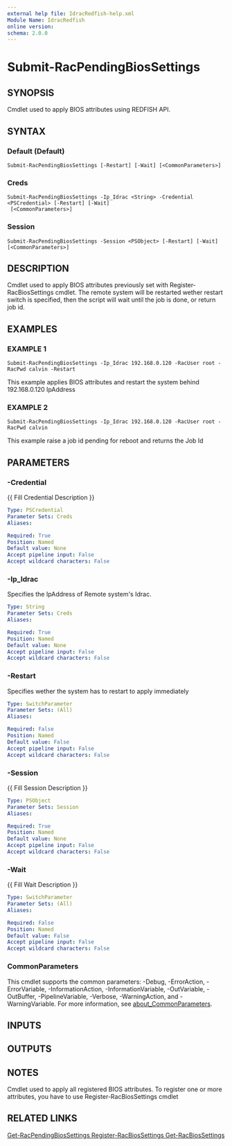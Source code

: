 ```yaml
---
external help file: IdracRedfish-help.xml
Module Name: IdracRedfish
online version:
schema: 2.0.0
---
```


# Submit-RacPendingBiosSettings

## SYNOPSIS
Cmdlet used to apply BIOS attributes using REDFISH API.

## SYNTAX

### Default (Default)
```
Submit-RacPendingBiosSettings [-Restart] [-Wait] [<CommonParameters>]
```

### Creds
```
Submit-RacPendingBiosSettings -Ip_Idrac <String> -Credential <PSCredential> [-Restart] [-Wait]
 [<CommonParameters>]
```

### Session
```
Submit-RacPendingBiosSettings -Session <PSObject> [-Restart] [-Wait] [<CommonParameters>]
```

## DESCRIPTION
Cmdlet used to apply BIOS attributes previously set with 
Register-RacBiosSettings cmdlet.
The remote system will be restarted wether restart switch is specified,
then the script will wait until the job is done, or return job id.

## EXAMPLES

### EXAMPLE 1
```
Submit-RacPendingBiosSettings -Ip_Idrac 192.168.0.120 -RacUser root -RacPwd calvin -Restart
```

This example applies BIOS attributes and restart the system behind 192.168.0.120 IpAddress

### EXAMPLE 2
```
Submit-RacPendingBiosSettings -Ip_Idrac 192.168.0.120 -RacUser root -RacPwd calvin
```

This example raise a job id pending for reboot and returns the Job Id

## PARAMETERS

### -Credential
{{ Fill Credential Description }}

```yaml
Type: PSCredential
Parameter Sets: Creds
Aliases:

Required: True
Position: Named
Default value: None
Accept pipeline input: False
Accept wildcard characters: False
```

### -Ip_Idrac
Specifies the IpAddress of Remote system's Idrac.

```yaml
Type: String
Parameter Sets: Creds
Aliases:

Required: True
Position: Named
Default value: None
Accept pipeline input: False
Accept wildcard characters: False
```

### -Restart
Specifies wether the system has to restart to apply immediately

```yaml
Type: SwitchParameter
Parameter Sets: (All)
Aliases:

Required: False
Position: Named
Default value: False
Accept pipeline input: False
Accept wildcard characters: False
```

### -Session
{{ Fill Session Description }}

```yaml
Type: PSObject
Parameter Sets: Session
Aliases:

Required: True
Position: Named
Default value: None
Accept pipeline input: False
Accept wildcard characters: False
```

### -Wait
{{ Fill Wait Description }}

```yaml
Type: SwitchParameter
Parameter Sets: (All)
Aliases:

Required: False
Position: Named
Default value: False
Accept pipeline input: False
Accept wildcard characters: False
```

### CommonParameters
This cmdlet supports the common parameters: -Debug, -ErrorAction, -ErrorVariable, -InformationAction, -InformationVariable, -OutVariable, -OutBuffer, -PipelineVariable, -Verbose, -WarningAction, and -WarningVariable. For more information, see [about_CommonParameters](http://go.microsoft.com/fwlink/?LinkID=113216).

## INPUTS

## OUTPUTS

## NOTES
Cmdlet used to apply all registered BIOS attributes.
To register one or more attributes, you have to use Register-RacBiosSettings cmdlet

## RELATED LINKS

[Get-RacPendingBiosSettings
Register-RacBiosSettings
Get-RacBiosSettings]()

